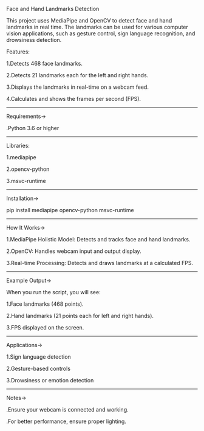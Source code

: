 Face and Hand Landmarks Detection

This project uses MediaPipe and OpenCV to detect face and hand landmarks in real time. The landmarks can be used for various computer vision applications, such as gesture control, sign language recognition, and drowsiness detection.


Features:

1.Detects 468 face landmarks.

2.Detects 21 landmarks each for the left and right hands.

3.Displays the landmarks in real-time on a webcam feed.

4.Calculates and shows the frames per second (FPS).

--------------------------------------------------------
Requirements->

.Python 3.6 or higher

-------------------------------------------------------
Libraries:

1.mediapipe

2.opencv-python

3.msvc-runtime

-----------------------------------------------------
Installation->

pip install mediapipe opencv-python msvc-runtime

----------------------------------------------------
How It Works->

1.MediaPipe Holistic Model: Detects and tracks face and hand landmarks.

2.OpenCV: Handles webcam input and output display.

3.Real-time Processing: Detects and draws landmarks at a calculated FPS.




-------------------------------------------------------------------------------
Example Output->

When you run the script, you will see:

1.Face landmarks (468 points).

2.Hand landmarks (21 points each for left and right hands).

3.FPS displayed on the screen.



--------------------------------------------------------------------------

Applications->

1.Sign language detection

2.Gesture-based controls

3.Drowsiness or emotion detection




------------------------------------------------------------------------
Notes->

.Ensure your webcam is connected and working.

.For better performance, ensure proper lighting.
